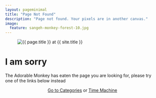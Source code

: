 ```yaml
---
layout: pageminimal
title: "Page Not Found"
description: "Page not found. Your pixels are in another canvas."
image:
  feature: sangeh-monkey-forest-10.jpg
---  
```

<figure>
<img src="{{ site.url }}/images/404.jpg" alt="{{ page.title }} at {{ site.title }}">
</figure>
<div class="text-center">
<h1>I am sorry</h1>
<p>The Adorable Monkey has eaten the page you are looking for,
please try one of the links below instead</p>
</div>
<!--<figure>
<img src="{{ site.url }}/images/bg-arrow.png" alt="down-arrow">
</figure>-->

<center><a href="http://andreanisme.net/categories" class="btn btn-success  btn-lg">Go to Categories</a> or <a href="http://andreanisme.net/archives" class="btn btn-success btn-lg">Time Machine</a></center>